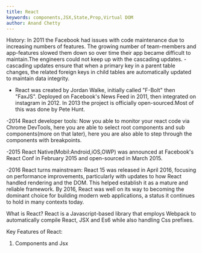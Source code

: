 ```yaml
---
title: React
keywords: components,JSX,State,Prop,Virtual DOM
author: Anand Chetty
---
```


History:
In 2011 the Facebook had issues with code maintenance due to increasing numbers of features. The growing number of team-members and app-features slowed them down so over time their app became difficult to maintain.The engineers could not keep up with the cascading updates.
-cascading updates ensure that when a primary key in a parent table changes, the related foreign keys in child tables are automatically updated to maintain data integrity.

- React was created by Jordan Walke, initially called "F-Bolt" then "FaxJS". Deployed on Facebook's News Feed in 2011, then integrated on instagram in 2012. In 2013 the project is officially open-sourced.Most of this was done by Pete Hunt.

-2014 React developer tools: Now you able to monitor your react code via Chrome DevTools, here you are able to select root components and sub components(more on that later), here you are also able to step through the components with breakpoints.

-2015 React Native(Mobil:Android,iOS,OWP) was announced at Facebook's React Conf in February 2015 and open-sourced in March 2015.

-2016 React turns mainstream: React 15 was released in April 2016, focusing on performance improvements, particularly with updates to how React handled rendering and the DOM. This helped establish it as a mature and reliable framework. By 2016, React was well on its way to becoming the dominant choice for building modern web applications, a status it continues to hold in many contexts today.

What is React?
React is a Javascript-based library that employs Webpack to automatically compile React, JSX and Es6
while also handling Css prefixes.

Key Features of React:

1. Components and Jsx
